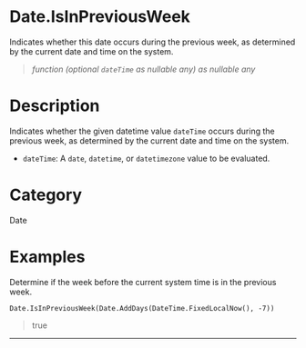 # Date.IsInPreviousWeek
Indicates whether this date occurs during the previous week, as determined by the current date and time on the system.
> _function (optional <code>dateTime</code> as nullable any) as nullable any_

# Description 
Indicates whether the given datetime value <code>dateTime</code> occurs during the previous week, as determined by the current date and time on the system.
      <ul>
      <li><code>dateTime</code>: A <code>date</code>, <code>datetime</code>, or <code>datetimezone</code> value to be evaluated.</li>
      </ul>
# Category 
Date
# Examples 
Determine if the week before the current system time is in the previous week.
```
Date.IsInPreviousWeek(Date.AddDays(DateTime.FixedLocalNow(), -7))
```
> true
***
